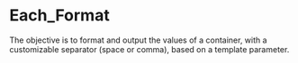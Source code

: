 # Each_Format
The objective is to format and output the values of a container, with a customizable separator (space or comma), based on a template parameter.
